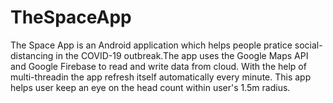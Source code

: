 # TheSpaceApp
The Space App is an Android application which helps people pratice social-distancing in the COVID-19 outbreak.The app uses the Google Maps API and Google Firebase to read and write data from cloud. With the help of multi-threadin the app refresh itself automatically every minute. This app helps user keep an eye on the head count within user's 1.5m radius.

